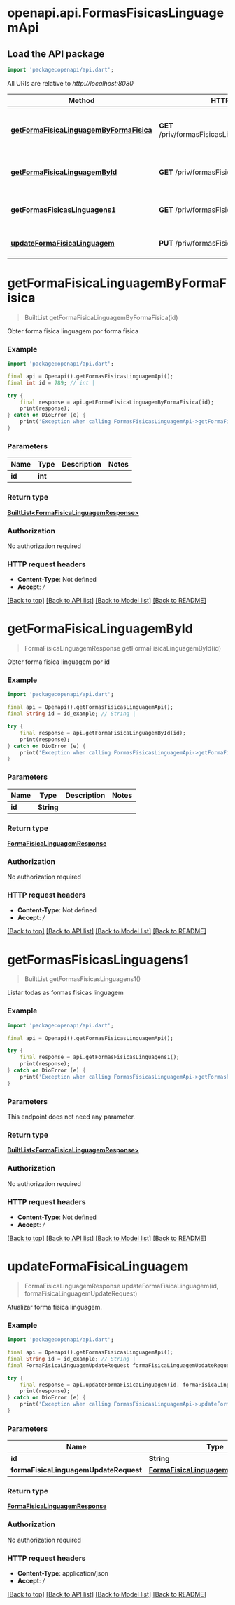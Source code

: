 # openapi.api.FormasFisicasLinguagemApi

## Load the API package
```dart
import 'package:openapi/api.dart';
```

All URIs are relative to *http://localhost:8080*

Method | HTTP request | Description
------------- | ------------- | -------------
[**getFormaFisicaLinguagemByFormaFisica**](FormasFisicasLinguagemApi.md#getformafisicalinguagembyformafisica) | **GET** /priv/formasFisicasLinguagem/linguagem/{id} | Obter forma fisica linguagem por forma fisica
[**getFormaFisicaLinguagemById**](FormasFisicasLinguagemApi.md#getformafisicalinguagembyid) | **GET** /priv/formasFisicasLinguagem/{id} | Obter forma fisica linguagem por id
[**getFormasFisicasLinguagens1**](FormasFisicasLinguagemApi.md#getformasfisicaslinguagens1) | **GET** /priv/formasFisicasLinguagem/all | Listar todas as formas fisicas linguagem
[**updateFormaFisicaLinguagem**](FormasFisicasLinguagemApi.md#updateformafisicalinguagem) | **PUT** /priv/formasFisicasLinguagem/{id} | Atualizar forma fisica linguagem.


# **getFormaFisicaLinguagemByFormaFisica**
> BuiltList<FormaFisicaLinguagemResponse> getFormaFisicaLinguagemByFormaFisica(id)

Obter forma fisica linguagem por forma fisica

### Example
```dart
import 'package:openapi/api.dart';

final api = Openapi().getFormasFisicasLinguagemApi();
final int id = 789; // int | 

try {
    final response = api.getFormaFisicaLinguagemByFormaFisica(id);
    print(response);
} catch on DioError (e) {
    print('Exception when calling FormasFisicasLinguagemApi->getFormaFisicaLinguagemByFormaFisica: $e\n');
}
```

### Parameters

Name | Type | Description  | Notes
------------- | ------------- | ------------- | -------------
 **id** | **int**|  | 

### Return type

[**BuiltList&lt;FormaFisicaLinguagemResponse&gt;**](FormaFisicaLinguagemResponse.md)

### Authorization

No authorization required

### HTTP request headers

 - **Content-Type**: Not defined
 - **Accept**: */*

[[Back to top]](#) [[Back to API list]](../README.md#documentation-for-api-endpoints) [[Back to Model list]](../README.md#documentation-for-models) [[Back to README]](../README.md)

# **getFormaFisicaLinguagemById**
> FormaFisicaLinguagemResponse getFormaFisicaLinguagemById(id)

Obter forma fisica linguagem por id

### Example
```dart
import 'package:openapi/api.dart';

final api = Openapi().getFormasFisicasLinguagemApi();
final String id = id_example; // String | 

try {
    final response = api.getFormaFisicaLinguagemById(id);
    print(response);
} catch on DioError (e) {
    print('Exception when calling FormasFisicasLinguagemApi->getFormaFisicaLinguagemById: $e\n');
}
```

### Parameters

Name | Type | Description  | Notes
------------- | ------------- | ------------- | -------------
 **id** | **String**|  | 

### Return type

[**FormaFisicaLinguagemResponse**](FormaFisicaLinguagemResponse.md)

### Authorization

No authorization required

### HTTP request headers

 - **Content-Type**: Not defined
 - **Accept**: */*

[[Back to top]](#) [[Back to API list]](../README.md#documentation-for-api-endpoints) [[Back to Model list]](../README.md#documentation-for-models) [[Back to README]](../README.md)

# **getFormasFisicasLinguagens1**
> BuiltList<FormaFisicaLinguagemResponse> getFormasFisicasLinguagens1()

Listar todas as formas fisicas linguagem

### Example
```dart
import 'package:openapi/api.dart';

final api = Openapi().getFormasFisicasLinguagemApi();

try {
    final response = api.getFormasFisicasLinguagens1();
    print(response);
} catch on DioError (e) {
    print('Exception when calling FormasFisicasLinguagemApi->getFormasFisicasLinguagens1: $e\n');
}
```

### Parameters
This endpoint does not need any parameter.

### Return type

[**BuiltList&lt;FormaFisicaLinguagemResponse&gt;**](FormaFisicaLinguagemResponse.md)

### Authorization

No authorization required

### HTTP request headers

 - **Content-Type**: Not defined
 - **Accept**: */*

[[Back to top]](#) [[Back to API list]](../README.md#documentation-for-api-endpoints) [[Back to Model list]](../README.md#documentation-for-models) [[Back to README]](../README.md)

# **updateFormaFisicaLinguagem**
> FormaFisicaLinguagemResponse updateFormaFisicaLinguagem(id, formaFisicaLinguagemUpdateRequest)

Atualizar forma fisica linguagem.

### Example
```dart
import 'package:openapi/api.dart';

final api = Openapi().getFormasFisicasLinguagemApi();
final String id = id_example; // String | 
final FormaFisicaLinguagemUpdateRequest formaFisicaLinguagemUpdateRequest = ; // FormaFisicaLinguagemUpdateRequest | 

try {
    final response = api.updateFormaFisicaLinguagem(id, formaFisicaLinguagemUpdateRequest);
    print(response);
} catch on DioError (e) {
    print('Exception when calling FormasFisicasLinguagemApi->updateFormaFisicaLinguagem: $e\n');
}
```

### Parameters

Name | Type | Description  | Notes
------------- | ------------- | ------------- | -------------
 **id** | **String**|  | 
 **formaFisicaLinguagemUpdateRequest** | [**FormaFisicaLinguagemUpdateRequest**](FormaFisicaLinguagemUpdateRequest.md)|  | 

### Return type

[**FormaFisicaLinguagemResponse**](FormaFisicaLinguagemResponse.md)

### Authorization

No authorization required

### HTTP request headers

 - **Content-Type**: application/json
 - **Accept**: */*

[[Back to top]](#) [[Back to API list]](../README.md#documentation-for-api-endpoints) [[Back to Model list]](../README.md#documentation-for-models) [[Back to README]](../README.md)

